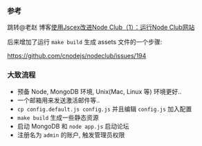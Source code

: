### 参考

跳转@老赵 博客[使用Jscex改进Node Club（1）：运行Node Club网站][blog]

[blog]: http://blog.zhaojie.me/2012/02/jscexify-nodeclub-1-prepare-nodeclub-website.html

后来增加了运行 `make build` 生成 assets 文件的一个步骤:

https://github.com/cnodejs/nodeclub/issues/194

### 大致流程

* 预备 Node, MongoDB 环境, Unix(Mac, Linux 等) 环境更好..
* 一个邮箱用来发送激活邮件等..
* `cp config.default.js config.js` 并且编辑 `config.js` 加入配置
* `make build` 生成一些静态资源
* 启动 MongoDB 和 `node app.js` 启动论坛
* 注册名为 `admin` 的账户, 触发管理员权限

